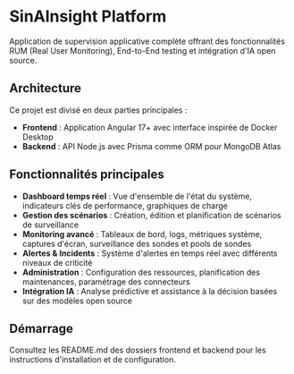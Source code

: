# SinAInsight Platform

Application de supervision applicative complète offrant des fonctionnalités RUM (Real User Monitoring), End-to-End testing et intégration d'IA open source.

## Architecture

Ce projet est divisé en deux parties principales :

- **Frontend** : Application Angular 17+ avec interface inspirée de Docker Desktop
- **Backend** : API Node.js avec Prisma comme ORM pour MongoDB Atlas

## Fonctionnalités principales

- **Dashboard temps réel** : Vue d'ensemble de l'état du système, indicateurs clés de performance, graphiques de charge
- **Gestion des scénarios** : Création, édition et planification de scénarios de surveillance
- **Monitoring avancé** : Tableaux de bord, logs, métriques système, captures d'écran, surveillance des sondes et pools de sondes
- **Alertes & Incidents** : Système d'alertes en temps réel avec différents niveaux de criticité
- **Administration** : Configuration des ressources, planification des maintenances, paramétrage des connecteurs
- **Intégration IA** : Analyse prédictive et assistance à la décision basées sur des modèles open source

## Démarrage

Consultez les README.md des dossiers frontend et backend pour les instructions d'installation et de configuration.